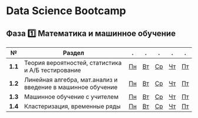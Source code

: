# Data Science Bootcamp

## Фаза 1️⃣ Математика и машинное обучение

|№|Раздел|.|.|.|.|.|
|-|-|-|-|-|-|-|
|**1.1**| Теория вероятностей, статистика и А/Б тестирование ⁣⁣⁣⁣⁣⁣| [Пн](04-stat/04-01-task.ipynb)| [Вт](04-stat/04-02-task.ipynb)| [Ср](04-stat/)| [Чт](04-stat/)| [Пт](04-stat/)   |
|**1.2**| Линейная алгебра, мат.анализ и введение в машинное обучение|[Пн](05-math/05-01-task.ipynb)| [Вт](05-math/05-02-task.ipynb)| [Ср](05-math/05-03-task.ipynb)| [Чт](05-math/05-04-task.ipynb)| [Пт](05-math/05-05-task.ipynb) |
|**1.3**| Машинное обучение с учителем| [Пн](06-supervised/06-01-task.ipynb)| [Вт](06-supervised/06-02-task.ipynb)| [Ср](06-supervised/06-03-task.ipynb)| [Чт](06-supervised/)| [Пт](06-supervised/)   |
|**1.4**| Кластеризация, временные ряды | [Пн](07-unsupervised/07-01-task.ipynb)| [Вт](07-unsupervised/07-02-task.ipynb)| [Ср](07-unsupervised/07-03-task.ipynb)| [Чт](07-unsupervised/07-03-task.ipynb)| [Пт](07-unsupervised/ml-assessment)   |
